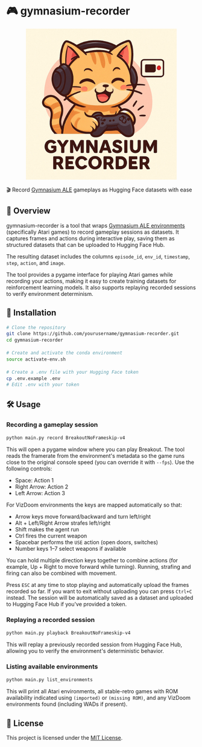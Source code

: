 # 🎮 gymnasium-recorder

<p align="center">
  <img src="logo.jpg" alt="Logo" width="400"/>
</p>


🎬 Record [Gymnasium ALE](https://ale.farama.org/environments/) gameplays as Hugging Face datasets with ease

## 📖 Overview

gymnasium-recorder is a tool that wraps [Gymnasium ALE environments](https://ale.farama.org/environments/) (specifically Atari games) to record gameplay sessions as datasets. It captures frames and actions during interactive play, saving them as structured datasets that can be uploaded to Hugging Face Hub.

The resulting dataset includes the columns `episode_id`, `env_id`, `timestamp`, `step`, `action`, and `image`.

The tool provides a pygame interface for playing Atari games while recording your actions, making it easy to create training datasets for reinforcement learning models. It also supports replaying recorded sessions to verify environment determinism.

## 🚀 Installation

```bash
# Clone the repository
git clone https://github.com/yourusername/gymnasium-recorder.git
cd gymnasium-recorder

# Create and activate the conda environment
source activate-env.sh

# Create a .env file with your Hugging Face token
cp .env.example .env
# Edit .env with your token
```

## 🛠️ Usage

### Recording a gameplay session

```bash
python main.py record BreakoutNoFrameskip-v4
```

This will open a pygame window where you can play Breakout. The tool reads the
framerate from the environment's metadata so the game runs close to the original
console speed (you can override it with ``--fps``). Use the following controls:
- Space: Action 1
- Right Arrow: Action 2
- Left Arrow: Action 3

For VizDoom environments the keys are mapped automatically so that:
- Arrow keys move forward/backward and turn left/right
- Alt + Left/Right Arrow strafes left/right
- Shift makes the agent run
- Ctrl fires the current weapon
- Spacebar performs the `USE` action (open doors, switches)
- Number keys 1–7 select weapons if available

You can hold multiple direction keys together to combine actions (for example,
Up + Right to move forward while turning). Running, strafing and firing can also
be combined with movement.

Press `ESC` at any time to stop playing and automatically upload the frames recorded so far. If you want to exit without uploading you can press `Ctrl+C` instead. The session will be automatically saved as a dataset and uploaded to Hugging Face Hub if you've provided a token.

### Replaying a recorded session

```bash
python main.py playback BreakoutNoFrameskip-v4
```

This will replay a previously recorded session from Hugging Face Hub, allowing you to verify the environment's deterministic behavior.

### Listing available environments

```bash
python main.py list_environments
```

This will print all Atari environments, all stable-retro games with ROM availability
indicated using `(imported)` or `(missing ROM)`, and any VizDoom environments
found (including WADs if present).

## 📄 License

This project is licensed under the [MIT License](LICENSE).